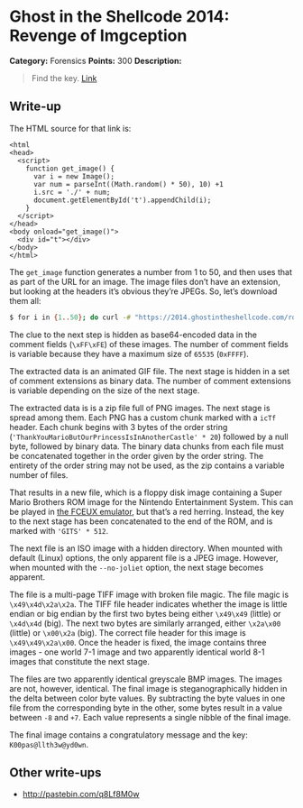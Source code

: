 # Ghost in the Shellcode 2014: Revenge of Imgception

**Category:** Forensics
**Points:** 300
**Description:**

> Find the key. [Link](https://2014.ghostintheshellcode.com/roi-0252563f02b4e004978185322f1766b0/index.html)

## Write-up

The HTML source for that link is:

```
<html
<head>
  <script>
    function get_image() {
      var i = new Image();
      var num = parseInt((Math.random() * 50), 10) +1
      i.src = './' + num;
      document.getElementById('t').appendChild(i);
    }
  </script>
</head>
<body onload="get_image()">
  <div id="t"></div>
</body>
</html>
```

The `get_image` function generates a number from 1 to 50, and then uses that as part of the URL for an image. The image files don’t have an extension, but looking at the headers it’s obvious they’re JPEGs. So, let’s download them all:

```bash
$ for i in {1..50}; do curl -# "https://2014.ghostintheshellcode.com/roi-0252563f02b4e004978185322f1766b0/${i}" > "${i}.jpg"; done
```

The clue to the next step is hidden as base64-encoded data in the comment fields (`\xFF\xFE`) of these images. The number of comment fields is variable because they have a maximum size of `65535` (`0xFFFF`).

The extracted data is an animated GIF file. The next stage is hidden in a set of comment extensions as binary data. The number of comment extensions is variable depending on the size of the next stage.

The extracted data is is a zip file full of PNG images. The next stage is spread among them. Each PNG has a custom chunk marked with a `icTf` header. Each chunk begins with 3 bytes of the order string (`'ThankYouMarioButOurPrincessIsInAnotherCastle' * 20`) followed by a null byte, followed by binary data. The binary data chunks from each file must be concatenated together in the order given by the order string. The entirety of the order string may not be used, as the zip contains a variable number of files.

That results in a new file, which is a floppy disk image containing a Super Mario Brothers ROM image for the Nintendo Entertainment System. This can be played in [the FCEUX emulator](http://www.fceux.com/web/home.html), but that’s a red herring. Instead, the key to the next stage has been concatenated to the end of the ROM, and is marked with `'GITS' * 512`.

The next file is an ISO image with a hidden directory. When mounted with default (Linux) options, the only apparent file is a JPEG image. However, when mounted with the `--no-joliet` option, the next stage becomes apparent.

The file is a multi-page TIFF image with broken file magic. The file magic is `\x49\x4d\x2a\x2a`. The TIFF file header indicates whether the image is little endian or big endian by the first two bytes being either `\x49\x49` (little) or `\x4d\x4d` (big). The next two bytes are similarly arranged, either `\x2a\x00` (little) or `\x00\x2a` (big). The correct file header for this image is `\x49\x49\x2a\x00`. Once the header is fixed, the image contains three images - one world 7-1 image and two apparently identical world 8-1 images that constitute the next stage.

The files are two apparently identical greyscale BMP images. The images are not, however, identical. The final image is steganographically hidden in the delta between color byte values. By subtracting the byte values in one file from the corresponding byte in the other, some bytes result in a value between `-8` and `+7`. Each value represents a single nibble of the final image.

The final image contains a congratulatory message and the key: `K00pas@llth3w@yd0wn`.

## Other write-ups

* <http://pastebin.com/q8Lf8M0w>
